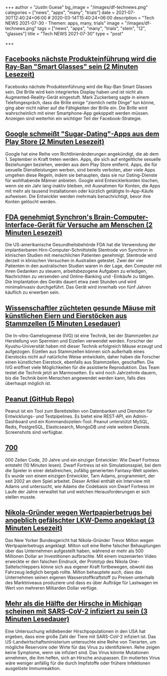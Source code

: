 +++
author = "Justin Guese"
bg_image = "/images/df-technews.png"
categories = ["news", "apps", "many", "trials"]
date = 2021-07-30T12:40:24+06:00 # 2020-03-14T15:40:24+06:00
description = "Tech NEWS 2021-07-30 - Themen: apps, many, trials"
image = "/images/df-technews.png"
tags = ["news", "apps", "many", "trials", "stem", "(2", "glasses"]
title = "Tech NEWS 2021-07-30"
type = "post"

+++

## [Facebooks nächste Produkteinführung wird die Ray-Ban "Smart Glasses" sein (2 Minuten Lesezeit)](https://www.theverge.com/2021/7/29/22599599/facebook-ray-ban-smart-glasses-next-product-launch-specs)

 Facebooks nächste Produkteinführung wird die Ray-Ban Smart Glasses sein. Die Brille wird kein integriertes Display haben und ist nicht als Augmented-Reality-Gerät eingestuft. Mark Zuckerberg sagte in einem Telefongespräch, dass die Brille einige "ziemlich nette Dinge" tun könne, ging aber nicht näher auf die Fähigkeiten der Brille ein. Die Brille wird wahrscheinlich mit einer Smartphone-App gekoppelt werden müssen. Anzeigen sind weiterhin ein wichtiger Teil der Facebook-Strategie.

## [Google schmeißt "Sugar-Dating"-Apps aus dem Play Store (2 Minuten Lesezeit)](https://www.theverge.com/2021/7/29/22599561/google-play-store-sugar-daddy-apps-dormant-developer-accounts-policy-change)

 Google hat eine Reihe von Richtlinienänderungen angekündigt, die ab dem 1. September in Kraft treten werden. Apps, die sich auf entgeltliche sexuelle Beziehungen beziehen, werden aus dem Play Store entfernt. Apps, die für sexuelle Dienstleistungen werben, sind bereits verboten, aber viele Apps umgehen diese Regeln, indem sie behaupten, dass sie nur Dating-Dienste für wohlhabende Männer anbieten. Google wird Entwicklerkonten löschen, wenn sie ein Jahr lang inaktiv bleiben, mit Ausnahmen für Konten, die Apps mit mehr als tausend Installationen oder kürzlich getätigte In-App-Käufe aufweisen. Die Entwickler werden mehrmals benachrichtigt, bevor ihre Konten gelöscht werden.

## [FDA genehmigt Synchron's Brain-Computer-Interface-Gerät für Versuche am Menschen (2 Minuten Lesezeit)](https://www.engadget.com/fda-brain-computer-interface-clinical-trial-synchron-stentrode-190232289.html)

 Die US-amerikanische Gesundheitsbehörde FDA hat die Verwendung der implantierbaren Hirn-Computer-Schnittstelle Stentrode von Synchron in klinischen Studien mit menschlichen Patienten genehmigt. Stentrode wird derzeit in klinischen Versuchen in Australien getestet. Zwei der vier Patienten in den australischen Studien waren in der Lage, den Computer mit ihren Gedanken zu steuern, arbeitsbezogene Aufgaben zu erledigen, Nachrichten zu versenden und Online-Banking und -Einkäufe zu tätigen. Die Implantation des Geräts dauert etwa zwei Stunden und wird minimalinvasiv durchgeführt. Das Gerät wird innerhalb von fünf Jahren käuflich zu erwerben sein.

## [Wissenschaftler züchteten gesunde Mäuse mit künstlichen Eiern und Eierstöcken aus Stammzellen (5 Minuten Lesedauer)](https://singularityhub.com/2021/07/27/scientists-bred-healthy-mice-using-artificial-eggs-and-ovaries-made-from-stem-cells/)

 Die In-vitro-Gametogenese (IVG) ist eine Technik, bei der Stammzellen zur Herstellung von Spermien und Eizellen verwendet werden. Forscher der Kyushu-Universität haben mit dieser Technik erfolgreich Mäuse erzeugt und aufgezogen. Eizellen aus Stammzellen können sich außerhalb eines Eierstocks nicht auf natürliche Weise entwickeln, daher haben die Forscher einen künstlichen Eierstock, ebenfalls aus Stammzellen, geschaffen. Die IVG eröffnet viele Möglichkeiten für die assistierte Reproduktion. Das Team testet die Technik jetzt an Marmosetten. Es wird noch Jahrzehnte dauern, bis die Technik beim Menschen angewendet werden kann, falls dies überhaupt möglich ist.

## [Peanut (GitHub Repo)](https://github.com/Clivern/Peanut)

 Peanut ist ein Tool zum Bereitstellen von Datenbanken und Diensten für Entwicklungs- und Testpipelines. Es bietet eine REST-API, ein Admin-Dashboard und ein Kommandozeilen-Tool. Peanut unterstützt MySQL, Redis, PostgreSQL, Elasticsearch, MongoDB und viele weitere Dienste. Screenshots sind verfügbar.

## [700](https://stackoverflow.blog/2021/07/28/700000-lines-of-code-20-years-and-one-developer-how-dwarf-fortress-is-built/)

000 Zeilen Code, 20 Jahre und ein einziger Entwickler: Wie Dwarf Fortress entsteht (10 Minuten lesen). Dwarf Fortress ist ein Simulationsspiel, bei dem die Spieler in einer detailreichen, zufällig generierten Fantasy-Welt spielen. Es wurde von einem einzigen Entwickler, Tarn Adams, programmiert, der seit 2002 an dem Spiel arbeitet. Dieser Artikel enthält ein Interview mit Adams und untersucht, wie Adams die Codebasis von Dwarf Fortress im Laufe der Jahre verwaltet hat und welchen Herausforderungen er sich stellen musste.

## [Nikola-Gründer wegen Wertpapierbetrugs bei angeblich gefälschter LKW-Demo angeklagt (3 Minuten Lesezeit)](https://www.theverge.com/2021/7/29/22599726/nikola-founder-securities-fraud-charge-milton)

 Das New Yorker Bundesgericht hat Nikola-Gründer Trevor Milton wegen Wertpapierbetrugs angeklagt. Milton soll eine Reihe falscher Behauptungen über das Unternehmen aufgestellt haben, während er mehr als 500 Millionen Dollar an Investitionen aufbrachte. Mit einem inszenierten Video erweckte er den falschen Eindruck, der Prototyp des Nikola One-Sattelschleppers könne sich aus eigener Kraft fortbewegen, obwohl das Fahrzeug lediglich bergab rollte. Milton behauptete auch, dass das Unternehmen seinen eigenen Wasserstoffkraftstoff zu Preisen unterhalb des Marktniveaus produziere und dass es über Aufträge für Lastwagen im Wert von mehreren Milliarden Dollar verfüge.

## [Mehr als die Hälfte der Hirsche in Michigan scheinen mit SARS-CoV-2 infiziert zu sein (3 Minuten Lesedauer)](https://arstechnica.com/science/2021/07/over-half-the-deer-in-michigan-seem-to-have-been-exposed-to-sars-cov-2/)

 Eine Untersuchung wildlebender Hirschpopulationen in den USA hat ergeben, dass eine große Zahl der Tiere mit SARS-CoV-2 infiziert ist. Das US-Landwirtschaftsministerium untersuchte eine Reihe von Tierarten, um mögliche Reservoire oder Wirte für das Virus zu identifizieren. Rehe zeigen keine Symptome, wenn sie infiziert sind. Das Virus könnte Mutationen annehmen, die ihm helfen, sich an Hirsche anzupassen. Ein mutiertes Virus wäre weniger anfällig für die durch Impfstoffe oder frühere Infektionen ausgelöste Immunreaktion.

